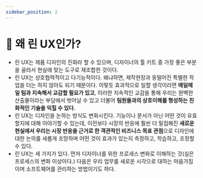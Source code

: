 ```yaml
---
sidebar_position: 2
---
```


# 🌈 왜 린 UX인가?

- 린 UX는 제품 디자인의 진화라 할 수 있으며, 디자이너의 툴 키트 중 가장 좋은 부분을 골라서 현실에 맞는 도구로 재조합한 것이다.
- 린 UX는 상호협력적이고 다기능적이다. 왜냐하면, 제작현장과 동떨어진 특별한 작업을 더는 하지 않아도 되기 때문이다. 이렇듯 효과적으로 일할 생각이라면 **매일매일 팀과 지속해서 교감할 필요가 있고**, 이러한 지속적인 교감을 통해 우리는 완벽한 산출물이라는 부담에서 벗어날 수 있고 더불어 **팀원들과의 상호이해를 형성하는 친화적인 기술을 익힐 수 있다.**
- 린 UX는 디자인을 논하는 방식도 변화시킨다. 기능이나 문서가 아닌 어떤 것이 유효할지에 대해 이야기할 수 있는데, 이전보다 시장의 반응에 훨씬 더 밀접해진 **새로운 현실에서 우리는 시장 반응을 근거로 한 객관적인 비즈니스 목표 관점**으로 디자인에 대한 논의를 새롭게 조망하며 어떤 것이 효과가 있는지 측정하고, 학습하고, 조정할 수 있다.
- 린 UX는 세 가지가 있다. 먼저 디자이너를 위한 프로세스 변화로 이해하는 것(실은 프로세스의 변화 이상이다.) 다음은 우리 업무를 새로운 시각으로 대하는 마음가짐이며 소프트웨어를 관리하는 방법이기도 하다.